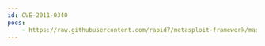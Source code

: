 ```yaml
---
id: CVE-2011-0340
pocs:
    - https://raw.githubusercontent.com/rapid7/metasploit-framework/master/modules/exploits/windows/browser/indusoft_issymbol_internationalseparator.rb
---
```

